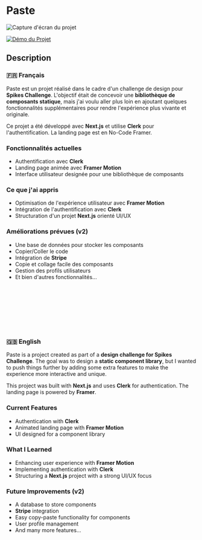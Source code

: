 
# Paste

![Capture d'écran du projet](screen.png)

[![Démo du Projet]()](https://mighty-travel-887542.framer.app/)

## Description

### 🇫🇷 Français
Paste est un projet réalisé dans le cadre d'un challenge de design pour **Spikes Challenge**. L'objectif était de concevoir une **bibliothèque de composants statique**, mais j'ai voulu aller plus loin en ajoutant quelques fonctionnalités supplémentaires pour rendre l'expérience plus vivante et originale.

Ce projet a été développé avec **Next.js** et utilise **Clerk** pour l'authentification. La landing page est en No-Code Framer.

### Fonctionnalités actuelles
- Authentification avec **Clerk**
- Landing page animée avec **Framer Motion**
- Interface utilisateur designée pour une bibliothèque de composants

### Ce que j'ai appris
- Optimisation de l'expérience utilisateur avec **Framer Motion**
- Intégration de l'authentification avec **Clerk**
- Structuration d'un projet **Next.js** orienté UI/UX

### Améliorations prévues (v2)
- Une base de données pour stocker les composants
- Copier/Coller le code
- Intégration de **Stripe**
- Copie et collage facile des composants
- Gestion des profils utilisateurs
- Et bien d'autres fonctionnalités...

</br></br></br></br>
---

### 🇬🇧 English
Paste is a project created as part of a **design challenge for Spikes Challenge**. The goal was to design a **static component library**, but I wanted to push things further by adding some extra features to make the experience more interactive and unique.

This project was built with **Next.js** and uses **Clerk** for authentication. The landing page is powered by **Framer**.

### Current Features
- Authentication with **Clerk**
- Animated landing page with **Framer Motion**
- UI designed for a component library

### What I Learned
- Enhancing user experience with **Framer Motion**
- Implementing authentication with **Clerk**
- Structuring a **Next.js** project with a strong UI/UX focus

### Future Improvements (v2)
- A database to store components
- **Stripe** integration
- Easy copy-paste functionality for components
- User profile management
- And many more features...
